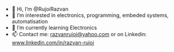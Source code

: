 - 👋 Hi, I’m @RujoiRazvan
- 👀 I’m interested in electronics, programming, embeded systems, automatisation
- 🌱 I’m currently learning Electronics
- 📫 Contact me: razvanrujoi@yahoo.com or on Linkedin: www.linkedin.com/in/razvan-rujoi


